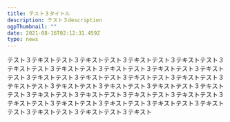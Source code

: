 ```yaml
---
title: テスト３タイトル
description: テスト３description
ogpThumbnail: ""
date: 2021-08-16T02:12:31.459Z
type: news
---
```

テスト３テキストテスト３テキストテスト３テキストテスト３テキストテスト３テキストテスト３テキストテスト３テキストテスト３テキストテスト３テキストテスト３テキストテスト３テキストテスト３テキストテスト３テキストテスト３テキストテスト３テキストテスト３テキストテスト３テキストテスト３テキストテスト３テキストテスト３テキストテスト３テキストテスト３テキストテスト３テキストテスト３テキストテスト３テキストテスト３テキストテスト３テキストテスト３テキストテスト３テキストテスト３テキスト